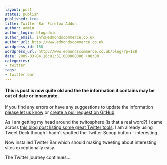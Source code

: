 ```yaml
---
layout: post
status: publish
published: true
title: Twitter Bar Firefox Addon
author: admin
author_login: blogadmin
author_email: info@edmondscommerce.co.uk
author_url: http://www.edmondscommerce.co.uk
wordpress_id: 188
wordpress_url: http://www.edmondscommerce.co.uk/blog/?p=188
date: 2009-03-04 16:01:51.000000000 +00:00
categories:
- twitter
tags:
- twitter bar
---
```

<div class="oldpost"><h4>This is post is now quite old and the the information it contains may be out of date or innacurate.</h4>
<p>
If you find any errors or have any suggestions to update the information <a href="http://edmondscommerce.github.io/contact-us/index.html">please let us know</a>
or <a href="https://github.com/edmondscommerce/edmondscommerce.github.io">create a pull request on GitHub</a>
</p>
</div>
As I am getting my head around the twitosphere (is that a real word?) I came across <a href="http://www.twitip.com/5-twitter-applications-and-tools-that-made-me-a-better-twitter-user-in-2008/" rel="nofollow">this blog post listing some great Twitter tools</a>. I am already using Tweet Deck though I hadn't spotted the Twitter Scoop button - interesting..

Now installed Twitter Bar which should making tweeting about interesting sites exceptionally easy.

The Twitter journey continues... 

